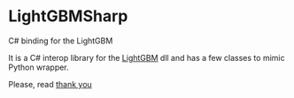 # LightGBMSharp
C# binding for the LightGBM

It is a C# interop library for the <a href="https://github.com/Microsoft/LightGBM"> LightGBM</a> dll and has a few classes to mimic Python wrapper.

Please, read <a href="ThankYou.md">thank you</a>
